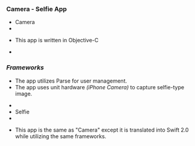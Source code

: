 ### Camera - Selfie App

- Camera
-
* This app is written in Objective-C
-
### *Frameworks*
* The app utilizes Parse for user management.
* The app uses unit hardware *(iPhone Camera)* to capture selfie-type image.


-
- Selfie
-
* This app is the same as "Camera" except it is translated into Swift 2.0 while utilizing the same frameworks.
